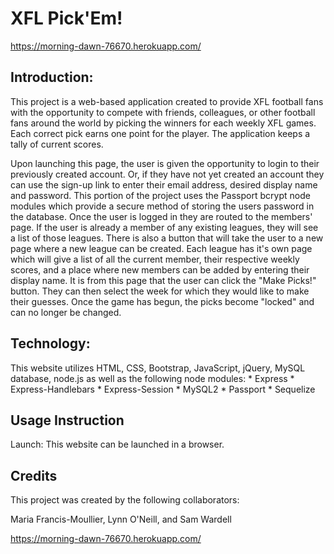 # XFL Pick'Em!

https://morning-dawn-76670.herokuapp.com/

## Introduction:

 This project is a web-based application created to provide XFL football fans with the opportunity to compete with friends, colleagues, or other football fans around the world by picking the winners for each weekly XFL games.  Each correct pick earns one point for the player.  The application keeps a tally of current scores.

Upon launching this page, the user is given the opportunity to login to their previously created account.  Or, if they have not yet created an account they can use the sign-up link to enter their email address, desired display name and password.  This portion of the project uses the Passport bcrypt node modules which provide a secure method of storing the users password in the database. Once the user is logged in they are routed to the members' page.  If the user is already a member of any existing leagues, they will see a list of those leagues.  There is also a button that will take the user to a new page where a new league can be created.  Each league has it's own page which will give a list of all the current member, their respective weekly scores, and a place where new members can be added by entering their display name.  It is from this page that the user can click the "Make Picks!" button.  They can then select the week for which they would like to make their guesses.  Once the game has begun, the picks become "locked" and can no longer be changed.  


## Technology:
This website utilizes HTML, CSS, Bootstrap, JavaScript, jQuery, MySQL database, node.js as well as the following node modules:
    * Express
    * Express-Handlebars
    * Express-Session
    * MySQL2
    * Passport
    * Sequelize
    

## Usage Instruction 

Launch: This website can be launched in a browser.

## Credits

This project was created by the following collaborators:

Maria Francis-Moullier, Lynn O'Neill, and Sam Wardell

https://morning-dawn-76670.herokuapp.com/
